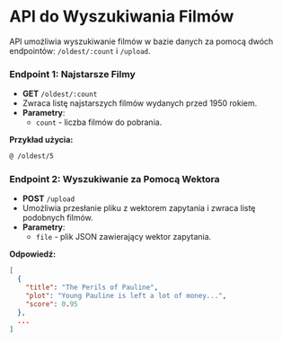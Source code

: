 
# API do Wyszukiwania Filmów


API umożliwia wyszukiwanie filmów w bazie danych za pomocą dwóch endpointów: `/oldest/:count` i `/upload`.

### Endpoint 1: Najstarsze Filmy

- **GET** `/oldest/:count`
- Zwraca listę najstarszych filmów wydanych przed 1950 rokiem.
- **Parametry**:
  - `count` - liczba filmów do pobrania.

**Przykład użycia:**
```bash
@ /oldest/5
```



### Endpoint 2: Wyszukiwanie za Pomocą Wektora

- **POST** `/upload`
- Umożliwia przesłanie pliku z wektorem zapytania i zwraca listę podobnych filmów.
- **Parametry**:
  - `file` - plik JSON zawierający wektor zapytania.


**Odpowiedź:**
```json
[
  {
    "title": "The Perils of Pauline",
    "plot": "Young Pauline is left a lot of money...",
    "score": 0.95
  },
  ...
]
```

